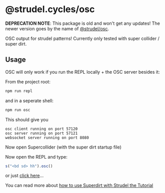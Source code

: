 # @strudel.cycles/osc

**DEPRECATION NOTE**: This package is old and won't get any updates! The newer version goes by the name of [@strudel/osc](https://www.npmjs.com/package/@strudel/osc).

OSC output for strudel patterns! Currently only tested with super collider / super dirt.

## Usage

OSC will only work if you run the REPL locally + the OSC server besides it:

From the project root:

```js
npm run repl
```

and in a seperate shell:

```js
npm run osc
```

This should give you

```log
osc client running on port 57120
osc server running on port 57121
websocket server running on port 8080
```

Now open Supercollider (with the super dirt startup file)

Now open the REPL and type:

```js
s("<bd sd> hh").osc()
```

or just [click here](https://strudel.cc/#cygiPGJkIHNkPiBoaCIpLm9zYygp)...

You can read more about [how to use Superdirt with Strudel the Tutorial](https://strudel.cc/learn/input-output/#superdirt-api)
